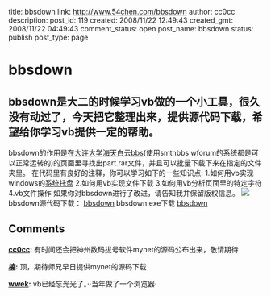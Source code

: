 title: bbsdown
link: http://www.54chen.com/bbsdown
author: cc0cc
description: 
post_id: 119
created: 2008/11/22 12:49:43
created_gmt: 2008/11/22 04:49:43
comment_status: open
post_name: bbsdown
status: publish
post_type: page

# bbsdown

## bbsdown是大二的时候学习vb做的一个小工具，很久没有动过了，今天把它整理出来，提供源代码下载，希望给你学习vb提供一定的帮助。

bbsdown的作用是在[大连大学海天白云bbs](http://bbs.dlu.edu.cn)(使用smthbbs wforum的系统都是可以正常运转的)的页面里寻找出part.rar文件，并且可以批量下载下来在指定的文件夹里。 在代码里有良好的注释，你可以学习如下的一些知识点: 1.如何用vb实现windows的[系统托盘](/c/24) 2.如何用vb实现文件下载 3.如何用vb分析页面里的特定字符 4.vb文件操作 如果你对bbsdown进行了改进，请告知我并保留版权信息。 ![](http://www.54chen.com/wp-content/uploads/2008/11/snap1.jpg) bbsdown源代码下载： [bbsdown](http://www.54chen.com/wp-content/uploads/2008/11/bbsdown.rar) bbsdown.exe下载 [bbsdown](http://www.54chen.com/wp-content/uploads/2008/11/bbsdown.exe)

## Comments

**[cc0cc](#19 "2008-11-22 13:24:05"):** 有时间还会把神州数码拔号软件mynet的源码公布出来，敬请期待

**[楠](#20 "2008-11-22 21:23:53"):** 顶，期待师兄早日提供mynet的源码下载

**[wwek](#12646 "2010-08-11 14:17:10"):** vb已经忘光光了。··当年做了一个浏览器·

